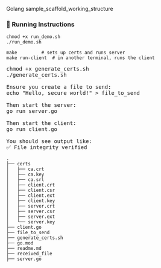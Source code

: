 Golang sample_scaffold_working_structure

### 🚀 Running Instructions
```
chmod +x run_demo.sh
./run_demo.sh
```

```
make         # sets up certs and runs server
make run-client  # in another terminal, runs the client
```

<pre>
chmod +x generate_certs.sh
./generate_certs.sh

Ensure you create a file to send:
echo "Hello, secure world!" > file_to_send

Then start the server:
go run server.go

Then start the client:
go run client.go

You should see output like:
✅ File integrity verified
</pre>

```
.
├── certs
│   ├── ca.crt
│   ├── ca.key
│   ├── ca.srl
│   ├── client.crt
│   ├── client.csr
│   ├── client.ext
│   ├── client.key
│   ├── server.crt
│   ├── server.csr
│   ├── server.ext
│   └── server.key
├── client.go
├── file_to_send
├── generate_certs.sh
├── go.mod
├── readme.md
├── received_file
├── server.go

```